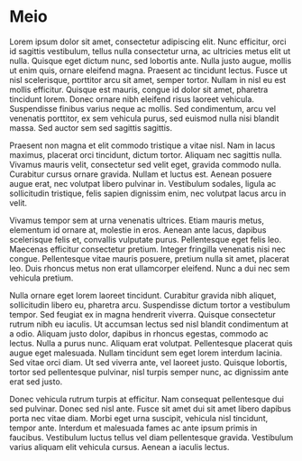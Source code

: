 # Meio

Lorem ipsum dolor sit amet, consectetur adipiscing elit. Nunc efficitur, orci id sagittis vestibulum, tellus nulla consectetur urna, ac ultricies metus elit ut nulla. Quisque eget dictum nunc, sed lobortis ante. Nulla justo augue, mollis ut enim quis, ornare eleifend magna. Praesent ac tincidunt lectus. Fusce ut nisl scelerisque, porttitor arcu sit amet, semper tortor. Nullam in nisl eu est mollis efficitur. Quisque est mauris, congue id dolor sit amet, pharetra tincidunt lorem. Donec ornare nibh eleifend risus laoreet vehicula. Suspendisse finibus varius neque ac mollis. Sed condimentum, arcu vel venenatis porttitor, ex sem vehicula purus, sed euismod nulla nisi blandit massa. Sed auctor sem sed sagittis sagittis.

Praesent non magna et elit commodo tristique a vitae nisl. Nam in lacus maximus, placerat orci tincidunt, dictum tortor. Aliquam nec sagittis nulla. Vivamus mauris velit, consectetur sed velit eget, gravida commodo nulla. Curabitur cursus ornare gravida. Nullam et luctus est. Aenean posuere augue erat, nec volutpat libero pulvinar in. Vestibulum sodales, ligula ac sollicitudin tristique, felis sapien dignissim enim, nec volutpat lacus arcu in velit.

Vivamus tempor sem at urna venenatis ultrices. Etiam mauris metus, elementum id ornare at, molestie in eros. Aenean ante lacus, dapibus scelerisque felis et, convallis vulputate purus. Pellentesque eget felis leo. Maecenas efficitur consectetur pretium. Integer fringilla venenatis nisi nec congue. Pellentesque vitae mauris posuere, pretium nulla sit amet, placerat leo. Duis rhoncus metus non erat ullamcorper eleifend. Nunc a dui nec sem vehicula pretium.

Nulla ornare eget lorem laoreet tincidunt. Curabitur gravida nibh aliquet, sollicitudin libero eu, pharetra arcu. Suspendisse dictum tortor a vestibulum tempor. Sed feugiat ex in magna hendrerit viverra. Quisque consectetur rutrum nibh eu iaculis. Ut accumsan lectus sed nisl blandit condimentum at a odio. Aliquam justo dolor, dapibus in rhoncus egestas, commodo ac lectus. Nulla a purus nunc. Aliquam erat volutpat. Pellentesque placerat quis augue eget malesuada. Nullam tincidunt sem eget lorem interdum lacinia. Sed vitae orci diam. Ut sed viverra ante, vel laoreet justo. Quisque lobortis, tortor sed pellentesque pulvinar, nisl turpis semper nunc, ac dignissim ante erat sed justo.

Donec vehicula rutrum turpis at efficitur. Nam consequat pellentesque dui sed pulvinar. Donec sed nisl ante. Fusce sit amet dui sit amet libero dapibus porta nec vitae diam. Morbi eget urna suscipit, vehicula nisl tincidunt, tempor ante. Interdum et malesuada fames ac ante ipsum primis in faucibus. Vestibulum luctus tellus vel diam pellentesque gravida. Vestibulum varius aliquam elit vehicula cursus. Aenean a iaculis lectus.
